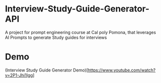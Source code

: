 # Interview-Study-Guide-Generator-API
A project for prompt engineering course at Cal poly Pomona, that leverages AI Prompts to generate Study guides for interviews

# Demo
(Interview Study Guide Generator Demo)[https://www.youtube.com/watch?v=2P1-Jhi1Igg]
